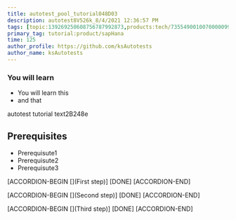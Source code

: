 ```yaml
---
title: autotest_pool_tutorial048D03
description: autotest8V526k_8/4/2021 12:36:57 PM
tags: [topic:139269250608756787992873,products:tech/73554900100700000996,tutorial:experience/advanced]
primary_tag: tutorial:product/sapHana
time: 125
author_profile: https://github.com/ksAutotests
author_name: ksAutotests
---
```

### You will learn
- You will learn this
- and that

autotest tutorial text2B248e

## Prerequisites
- Prerequisute1
- Prerequisute2
- Prerequisute3

[ACCORDION-BEGIN [](First step)]
[DONE]
[ACCORDION-END]

[ACCORDION-BEGIN [](Second step)]
[DONE]
[ACCORDION-END]

[ACCORDION-BEGIN [](Third step)]
[DONE]
[ACCORDION-END]

